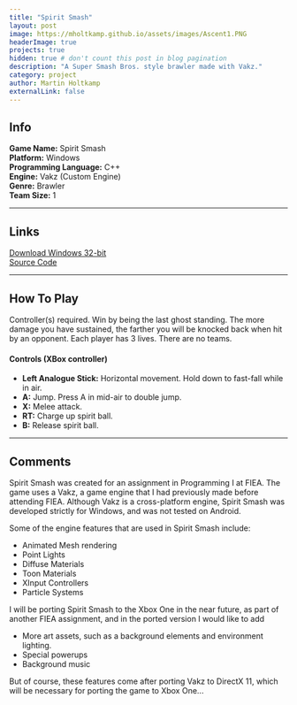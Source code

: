 ```yaml
---
title: "Spirit Smash"
layout: post
image: https://mholtkamp.github.io/assets/images/Ascent1.PNG
headerImage: true
projects: true
hidden: true # don't count this post in blog pagination
description: "A Super Smash Bros. style brawler made with Vakz."
category: project
author: Martin Holtkamp
externalLink: false
---
```


## Info

**Game Name:** Spirit Smash  
**Platform:** Windows  
**Programming Language:** C++  
**Engine:** Vakz (Custom Engine)  
**Genre:** Brawler  
**Team Size:** 1  

---

## Links

[Download Windows 32-bit](https://drive.google.com/open?id=0Bz6zRTgs-_fBa0hEUm5ndU5PVkU)  
[Source Code](https://github.com/mholtkamp/spirit-smash)

---

## How To Play

Controller(s) required. Win by being the last ghost standing. The more damage you have sustained, the farther you will be knocked back when hit by an opponent. Each player has 3 lives. There are no teams.

#### Controls (XBox controller)
* **Left Analogue Stick:** Horizontal movement. Hold down to fast-fall while in air.
* **A:** Jump. Press A in mid-air to double jump.
* **X:** Melee attack.
* **RT:** Charge up spirit ball.
* **B:** Release spirit ball.

---

## Comments

Spirit Smash was created for an assignment in Programming I at FIEA. The game uses a Vakz, a game engine that I had previously made before attending FIEA. Although Vakz is a cross-platform engine, Spirit Smash was developed strictly for Windows, and was not tested on Android.

Some of the engine features that are used in Spirit Smash include:
* Animated Mesh rendering
* Point Lights
* Diffuse Materials
* Toon Materials
* XInput Controllers 
* Particle Systems

I will be porting Spirit Smash to the Xbox One in the near future, as part of another FIEA assignment, and in the ported version I would like to add  
* More art assets, such as a background elements and environment lighting.
* Special powerups
* Background music

But of course, these features come after porting Vakz to DirectX 11, which will be necessary for porting the game to Xbox One... 